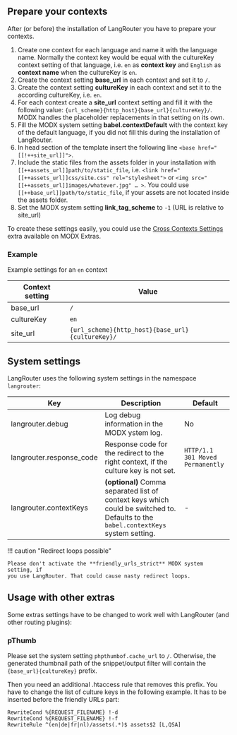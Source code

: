 ## Prepare your contexts

After (or before) the installation of LangRouter you have to prepare your
contexts.

1. Create one context for each language and name it with the language name.
   Normally the context key would be equal with the cultureKey context setting
   of that language, i.e. `en` as **context key** and `English` as **context
   name** when the cultureKey is `en`.
2. Create the context setting **base_url** in each context and set it to `/`.
3. Create the context setting **cultureKey** in each context and set it to the
   according cultureKey, i.e. `en`.
4. For each context create a **site_url** context setting and fill it with the
   following value: `{url_scheme}{http_host}{base_url}{cultureKey}/`. MODX
   handles the placeholder replacements in that setting on its own.
5. Fill the MODX system setting **babel.contextDefault** with the context key of
   the default language, if you did not fill this during the installation of
   LangRouter.
6. In head section of the template insert the following line `<base
   href="[[!++site_url]]">`.
7. Include the static files from the assets folder in your installation with
   `[[++assets_url]]path/to/static_file`, i.e. `<link
   href="[[++assets_url]]css/site.css" rel="stylesheet">` or `<img
   src="[[++assets_url]]images/whatever.jpg" … >`. You could use
   `[[++base_url]]path/to/static_file`, if your assets are not located inside the
   assets folder.
8. Set the MODX system setting **link_tag_scheme** to `-1` (URL is relative to
   site_url)

To create these settings easily, you could use the [Cross Contexts
Settings](https://modx.com/extras/package/crosscontextssettings) extra available
on MODX Extras.

### Example

Example settings for an `en` context

| Context setting | Value                                            |
|-----------------|--------------------------------------------------|
| base_url        | `/`                                              |
| cultureKey      | `en`                                             |
| site_url        | `{url_scheme}{http_host}{base_url}{cultureKey}/` |

## System settings

LangRouter uses the following system settings in the namespace `langrouter`:

| Key                      | Description                                                                                                                         | Default                          |
|--------------------------|-------------------------------------------------------------------------------------------------------------------------------------|----------------------------------|
| langrouter.debug         | Log debug information in the MODX ystem log.                                                                                        | No                               |
| langrouter.response_code | Response code for the redirect to the right context, if the culture key is not set.                                                 | `HTTP/1.1 301 Moved Permanently` |
| langrouter.contextKeys   | **(optional)** Comma separated list of context keys which could be switched to. Defaults to the `babel.contextKeys` system setting. | -                                |

!!! caution "Redirect loops possible"

    Please don't activate the **friendly_urls_strict** MODX system setting, if
    you use LangRouter. That could cause nasty redirect loops.

## Usage with other extras

Some extras settings have to be changed to work well with LangRouter (and other
routing plugins):

### pThumb

Please set the system setting `phpthumbof.cache_url` to `/`. Otherwise, the
generated thumbnail path of the snippet/output filter will contain the
`{base_url}{cultureKey}` prefix.

Then you need an additional .htaccess rule that removes this prefix. You have to
change the list of culture keys in the following example. It has to be inserted
before the friendly URLs part:

```
RewriteCond %{REQUEST_FILENAME} !-d
RewriteCond %{REQUEST_FILENAME} !-f
RewriteRule ^(en|de|fr|nl)/assets(.*)$ assets$2 [L,QSA]
```
